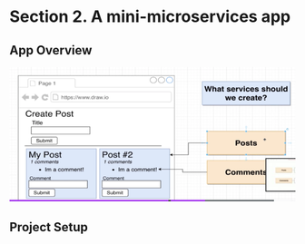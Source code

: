 # Section 2. A mini-microservices app

## App Overview

![img.png](images-notes/app-overview-1.png)

## Project Setup
